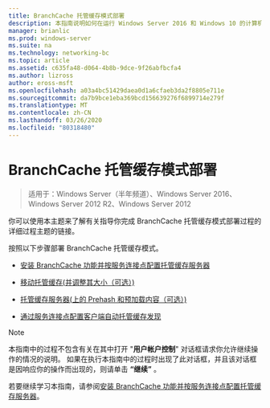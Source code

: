 ```yaml
---
title: BranchCache 托管缓存模式部署
description: 本指南说明如何在运行 Windows Server 2016 和 Windows 10 的计算机上以托管缓存模式部署 BranchCache
manager: brianlic
ms.prod: windows-server
ms.suite: na
ms.technology: networking-bc
ms.topic: article
ms.assetid: c635fa48-d064-4b8b-9dce-9f26abfbcfa4
ms.author: lizross
author: eross-msft
ms.openlocfilehash: a03a4bc51429daea0d1a6cfaeb3da2f8805e711e
ms.sourcegitcommit: da7b9bce1eba369bcd156639276f6899714e279f
ms.translationtype: MT
ms.contentlocale: zh-CN
ms.lasthandoff: 03/26/2020
ms.locfileid: "80318480"
---
```

# <a name="branchcache-hosted-cache-mode-deployment"></a>BranchCache 托管缓存模式部署

>适用于：Windows Server（半年频道）、Windows Server 2016、Windows Server 2012 R2、Windows Server 2012

你可以使用本主题来了解有关指导你完成 BranchCache 托管缓存模式部署过程的详细过程主题的链接。

按照以下步骤部署 BranchCache 托管缓存模式。

- [安装 BranchCache 功能并按服务连接点配置托管缓存服务器](5-Bc-Feature-Scp.md)

- [移动托管缓存&#40;并调整其大小（可选）&#41;](6-Bc-Move-Resize-Cache.md)

- [托管缓存服务器&#40;上的 Prehash 和预加载内容（可选）&#41;](7-Bc-Prehash-Preload.md)

- [通过服务连接点配置客户端自动托管缓存发现](10-Bc-Client-By-Scp.md)

>[!NOTE]
>本指南中的过程不包含有关在其中打开 "**用户帐户控制**" 对话框请求你允许继续操作的情况的说明。 如果在执行本指南中的过程时出现了此对话框，并且该对话框是因响应你的操作而出现的，则请单击 **“继续”** 。

若要继续学习本指南，请参阅[安装 BranchCache 功能并按服务连接点配置托管缓存服务器](5-Bc-Feature-Scp.md)。